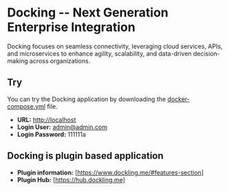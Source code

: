 # Docking -- Next Generation Enterprise Integration  

Docking focuses on seamless connectivity, leveraging cloud services, APIs, and microservices to enhance agility, scalability, and data-driven decision-making across organizations.  

## Try  

You can try the Docking application by downloading the [docker-compose.yml](path/to/your/docker-compose.yml) file.  

- **URL:** [http://localhost](http://localhost)  
- **Login User:** admin@admin.com  
- **Login Password:** 111111a  

## Docking is plugin based application
- **Plugin information:** [https://www.dockling.me/#features-section]
- **Plugin Hub:** [https://hub.dockling.me]
 
